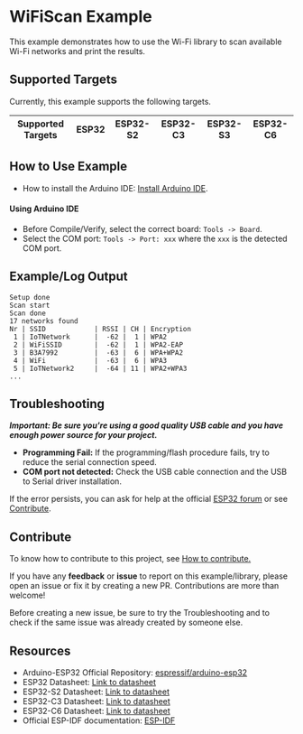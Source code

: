 # WiFiScan Example

This example demonstrates how to use the Wi-Fi library to scan available Wi-Fi networks and print the results.

## Supported Targets

Currently, this example supports the following targets.

| Supported Targets | ESP32 | ESP32-S2 | ESP32-C3 | ESP32-S3 | ESP32-C6 |
| ----------------- | ----- | -------- | -------- | -------- | -------- |

## How to Use Example

* How to install the Arduino IDE: [Install Arduino IDE](https://github.com/espressif/arduino-esp32/tree/master/docs/arduino-ide).

#### Using Arduino IDE

* Before Compile/Verify, select the correct board: `Tools -> Board`.
* Select the COM port: `Tools -> Port: xxx` where the `xxx` is the detected COM port.

## Example/Log Output

```
Setup done
Scan start
Scan done
17 networks found
Nr | SSID            | RSSI | CH | Encryption
 1 | IoTNetwork      |  -62 |  1 | WPA2
 2 | WiFiSSID        |  -62 |  1 | WPA2-EAP
 3 | B3A7992         |  -63 |  6 | WPA+WPA2
 4 | WiFi            |  -63 |  6 | WPA3
 5 | IoTNetwork2     |  -64 | 11 | WPA2+WPA3
...
```

## Troubleshooting

***Important: Be sure you're using a good quality USB cable and you have enough power source for your project.***

* **Programming Fail:** If the programming/flash procedure fails, try to reduce the serial connection speed.
* **COM port not detected:** Check the USB cable connection and the USB to Serial driver installation.

If the error persists, you can ask for help at the official [ESP32 forum](https://esp32.com) or see [Contribute](#contribute).

## Contribute

To know how to contribute to this project, see [How to contribute.](https://github.com/espressif/arduino-esp32/blob/master/CONTRIBUTING.rst)

If you have any **feedback** or **issue** to report on this example/library, please open an issue or fix it by creating a new PR. Contributions are more than welcome!

Before creating a new issue, be sure to try the Troubleshooting and to check if the same issue was already created by someone else.

## Resources

* Arduino-ESP32 Official Repository: [espressif/arduino-esp32](https://github.com/espressif/arduino-esp32)
* ESP32 Datasheet: [Link to datasheet](https://www.espressif.com/sites/default/files/documentation/esp32_datasheet_en.pdf)
* ESP32-S2 Datasheet: [Link to datasheet](https://www.espressif.com/sites/default/files/documentation/esp32-s2_datasheet_en.pdf)
* ESP32-C3 Datasheet: [Link to datasheet](https://www.espressif.com/sites/default/files/documentation/esp32-c3_datasheet_en.pdf)
* ESP32-C6 Datasheet: [Link to datasheet](https://www.espressif.com/sites/default/files/documentation/esp32-c6_datasheet_en.pdf)
* Official ESP-IDF documentation: [ESP-IDF](https://idf.espressif.com)
